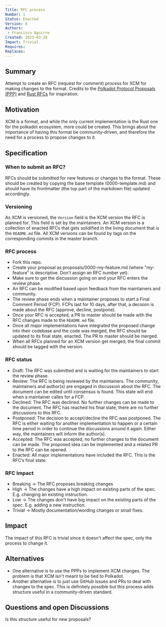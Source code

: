 ```yaml
---
Title: RFC process
Number: 1
Status: Enacted
Version: 0
Authors:
 - Francisco Aguirre
Created: 2023-03-28
Impact: Trivial
Requires:
Replaces:
---
```


## Summary

Attempt to create an RFC (request for comment) process for XCM for making changes to the format.
Credits to the [Polkadot Protocol Proposals (PPP)](https://github.com/w3f/PPPs) and [Rust RFCs](https://github.com/rust-lang/rfcs) for inspiration.

## Motivation

XCM is a format, and while the only current implementation is the Rust one for the polkadot ecosystem, more could be created.
This brings about the importance of having this format be community-driven, and therefore the need for a process to propose changes to it.

## Specification

### When to submit an RFC?

RFCs should be submitted for new features or changes to the format.
These should be created by copying the base template (0000-template.md) and should have its frontmatter (the top part of the markdown file) updated accordingly.

### Versioning

As XCM is versioned, the `Version` field is the XCM version the RFC is planned for. This field is set by the maintainers.
An XCM version is a collection of enacted RFCs that gets solidified in the living document that is the `README.md` file.
All XCM versions can be found by tags on the corresponding commits in the master branch.

### RFC process

- Fork this repo.
- Create your proposal as proposals/0000-my-feature.md (where "my-feature" is descriptive. Don't assign an RFC number yet).
- Make sure to get the discussion going on and your RFC enters the review phase.
- An RFC can be modified based upon feedback from the maintainers and community.
- The review phase ends when a maintainer proposes to start a Final Comment Period (FCP). FCPs last for 10 days, after that, a decision is made about the RFC (approve, decline, postpone).
- Once your RFC is accepted, a PR to master should be made with the RFC changes made to the `README.md` file.
- Once all major implementations have integrated the proposed change into their codebase and the code was merged, the RFC should be updated to its final state, enacted. The PR to master should be merged.
- When all RFCs planned for an XCM version get merged, the final commit should be tagged with the version.

### RFC status

- Draft: The RFC was submitted and is waiting for the maintainers to start the review phase.
- Review: The RFC is being reviewed by the maintainers. The community, maintainers and author(s) are engaged in discussion about the RFC. The document can be edited until consensus is found. This state will end when a maintainer calles for a FCP.
- Declined: The RFC was declined. No further changes can be made to the document. The RFC has reached his final state, there are no further discussions to this RFC.
- Postponed: The decision to accept/decline the RFC was postponed. The RFC is either waiting for another implementation to happen or a certain time period in order to continue the discussions around it again. Either way, the maintainers will inform the author(s).
- Accepted: The RFC was accepted, no further changes to the document can be made. The proposed idea can be implemented and a related PR to the RFC can be opened.
- Enacted: All major implementations have included the RFC. This is the RFC’s final state.

### RFC Impact

- Breaking -> The RFC proposes breaking changes
- High -> The changes have a high impact on existing parts of the spec. E.g. changing an existing instruction.
- Low -> The changes don't have big impact on the existing parts of the spec. E.g. adding a new instruction.
- Trivial -> Mostly documentation/wording changes or small fixes.

## Impact

The impact of this RFC is trivial since it doesn't affect the spec, only the process to change it.

## Alternatives

- One alternative is to use the PPPs to implement XCM changes. The problem is that XCM isn't meant to be tied to Polkadot.
- Another alternative is to just use GitHub issues and PRs to deal with changes to the spec. This is definitely possible but this process adds structure useful in a community-driven standard.

## Questions and open Discussions

Is this structure useful for new proposals?
